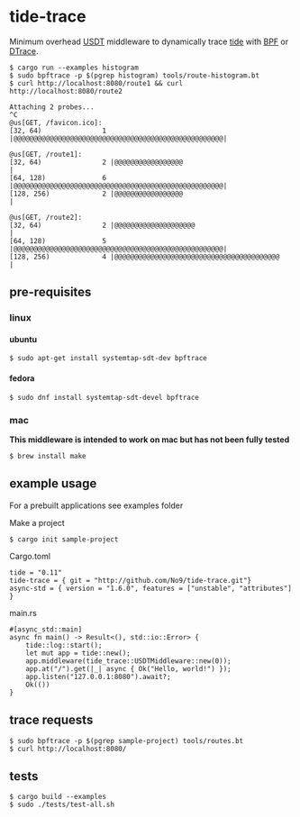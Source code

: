 # tide-trace

Minimum overhead [USDT](http://dtrace.org/guide/chp-usdt.html) middleware to dynamically trace [tide](https://github.com/http-rs/tide) with [BPF](http://www.brendangregg.com/blog/2019-01-01/learn-ebpf-tracing.html) or [DTrace](https://en.wikipedia.org/wiki/DTrace).

```
$ cargo run --examples histogram
$ sudo bpftrace -p $(pgrep histogram) tools/route-histogram.bt
$ curl http://localhost:8080/route1 && curl http://localhost:8080/route2

Attaching 2 probes...
^C
@us[GET, /favicon.ico]: 
[32, 64)               1 |@@@@@@@@@@@@@@@@@@@@@@@@@@@@@@@@@@@@@@@@@@@@@@@@@@@@|

@us[GET, /route1]: 
[32, 64)               2 |@@@@@@@@@@@@@@@@@                                   |
[64, 128)              6 |@@@@@@@@@@@@@@@@@@@@@@@@@@@@@@@@@@@@@@@@@@@@@@@@@@@@|
[128, 256)             2 |@@@@@@@@@@@@@@@@@                                   |

@us[GET, /route2]: 
[32, 64)               2 |@@@@@@@@@@@@@@@@@@@@                                |
[64, 128)              5 |@@@@@@@@@@@@@@@@@@@@@@@@@@@@@@@@@@@@@@@@@@@@@@@@@@@@|
[128, 256)             4 |@@@@@@@@@@@@@@@@@@@@@@@@@@@@@@@@@@@@@@@@@           |
```

## pre-requisites

### linux

#### ubuntu

```
$ sudo apt-get install systemtap-sdt-dev bpftrace
``` 

#### fedora

```
$ sudo dnf install systemtap-sdt-devel bpftrace
```

### mac

**This middleware is intended to work on mac but has not been fully tested**

```
$ brew install make 
```

## example usage

For a prebuilt applications see examples folder


Make a project 
```
$ cargo init sample-project
```

Cargo.toml
```
tide = "0.11"
tide-trace = { git = "http://github.com/No9/tide-trace.git"}
async-std = { version = "1.6.0", features = ["unstable", "attributes"] }
```

main.rs
```
#[async_std::main]
async fn main() -> Result<(), std::io::Error> {
    tide::log::start();
    let mut app = tide::new();
    app.middleware(tide_trace::USDTMiddleware::new(0));
    app.at("/").get(|_| async { Ok("Hello, world!") });
    app.listen("127.0.0.1:8080").await?;
    Ok(())
}
```

## trace requests

```
$ sudo bpftrace -p $(pgrep sample-project) tools/routes.bt 
$ curl http://localhost:8080/
```

## tests 

```
$ cargo build --examples 
$ sudo ./tests/test-all.sh
```